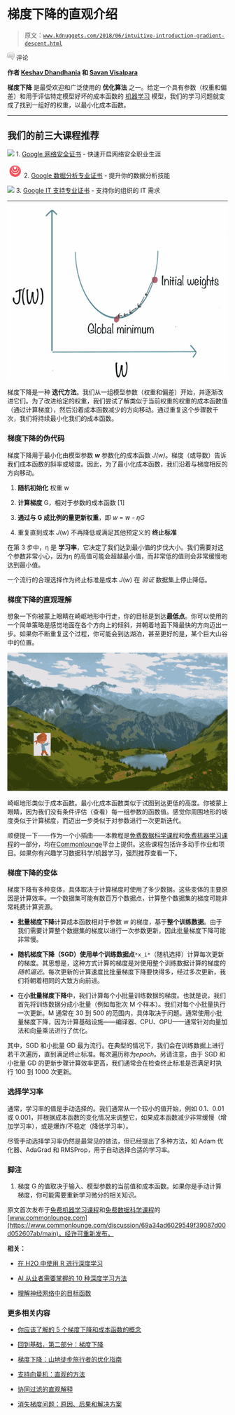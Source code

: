 # 梯度下降的直观介绍

> 原文：[`www.kdnuggets.com/2018/06/intuitive-introduction-gradient-descent.html`](https://www.kdnuggets.com/2018/06/intuitive-introduction-gradient-descent.html)

![c](img/3d9c022da2d331bb56691a9617b91b90.png) 评论

**作者 [Keshav Dhandhania](https://www.linkedin.com/in/keshav-dhandhania-b3246028/) 和 [Savan Visalpara](https://www.linkedin.com/in/savanvisalpara/)**

**梯度下降** 是最受欢迎和广泛使用的 **优化算法** 之一。给定一个具有参数（权重和偏差）和用于评估特定模型好坏的成本函数的 [机器学习](https://www.commonlounge.com/discussion/9325cf512f514e21815ec4c2e2e6e0e3) 模型，我们的学习问题就变成了找到一组好的权重，以最小化成本函数。

* * *

## 我们的前三大课程推荐

![](img/0244c01ba9267c002ef39d4907e0b8fb.png) 1\. [Google 网络安全证书](https://www.kdnuggets.com/google-cybersecurity) - 快速开启网络安全职业生涯

![](img/e225c49c3c91745821c8c0368bf04711.png) 2\. [Google 数据分析专业证书](https://www.kdnuggets.com/google-data-analytics) - 提升你的数据分析技能

![](img/0244c01ba9267c002ef39d4907e0b8fb.png) 3\. [Google IT 支持专业证书](https://www.kdnuggets.com/google-itsupport) - 支持你的组织的 IT 需求

* * *

![](img/dc63f6509182c24acc1f8db752d95b28.png)

梯度下降是一种 **迭代方法**。我们从一组模型参数（权重和偏差）开始，并逐渐改进它们。为了改进给定的权重，我们尝试了解类似于当前权重的权重的成本函数值（通过计算梯度），然后沿着成本函数减少的方向移动。通过重复这个步骤数千次，我们将持续最小化我们的成本函数。

### 梯度下降的伪代码

梯度下降用于最小化由模型参数 ***w*** 参数化的成本函数 *J(w)*。梯度（或导数）告诉我们成本函数的斜率或坡度。因此，为了最小化成本函数，我们沿着与梯度相反的方向移动。

1.  **随机初始化** 权重 *w*

1.  **计算梯度** G，相对于参数的成本函数 [1]

1.  **通过与 G 成比例的量更新权重**，即 *w* = *w - ηG*

1.  重复直到成本 *J*(*w*) 不再降低或满足其他预定义的 **终止标准**

在第 3 步中，η 是 **学习率**，它决定了我们达到最小值的步伐大小。我们需要对这个参数非常小心，因为η 的高值可能会超越最小值，而非常低的值则会非常缓慢地达到最小值。

一个流行的合理选择作为终止标准是成本 *J*(*w*) 在 *验证* 数据集上停止降低。

### 梯度下降的直观理解

想象一下你被蒙上眼睛在崎岖地形中行走，你的目标是到达**最低点**。你可以使用的一个简单策略是感觉地面在各个方向上的倾斜，并朝着地面下降最快的方向迈出一步。如果你不断重复这个过程，你可能会到达湖泊，甚至更好的是，某个巨大山谷中的位置。

![](img/59bb9127f3f9f358f23b88646516e848.png)

崎岖地形类似于成本函数。最小化成本函数类似于试图到达更低的高度。你被蒙上眼睛，因为我们没有条件评估（查看）每一组参数的函数值。感觉你周围地形的坡度类似于计算梯度，而迈出一步类似于对参数进行一次更新迭代。

顺便提一下——作为一个小插曲——本教程是[免费数据科学课程](https://www.commonlounge.com/discussion/367fb21455e04c7c896e9cac25b11b47)和[免费机器学习课程](https://www.commonlounge.com/discussion/33a9cce246d343dd85acce5c3c505009%2Fmain)的一部分，均在[Commonlounge](https://www.commonlounge.com/)平台上提供。这些课程包括许多动手作业和项目。如果你有兴趣学习数据科学/机器学习，强烈推荐查看一下。

### 梯度下降的变体

梯度下降有多种变体，具体取决于计算梯度时使用了多少数据。这些变体的主要原因是计算效率。一个数据集可能有数百万个数据点，计算整个数据集的梯度可能非常耗费计算资源。

+   **批量梯度下降**计算成本函数相对于参数 w 的梯度，基于**整个训练数据**。由于我们需要计算整个数据集的梯度以进行一次参数更新，因此批量梯度下降可能非常慢。

+   **随机梯度下降（SGD）**使用**单个训练数据点**`*x_i*`（随机选择）计算每次更新的梯度。其思想是，这种方式计算的梯度是对使用整个训练数据计算的梯度的*随机逼近*。每次更新的计算速度比批量梯度下降要快得多，经过多次更新，我们将朝着相同的大致方向前进。

+   在**小批量梯度下降**中，我们计算每个小批量训练数据的梯度。也就是说，我们首先将训练数据分成小批量（例如每批次 M 个样本）。我们对每个小批量执行一次更新。M 通常在 30 到 500 的范围内，具体取决于问题。通常使用小批量梯度下降，因为计算基础设施——编译器、CPU、GPU——通常针对向量加法和向量乘法进行了优化。

其中，SGD 和小批量 GD 最为流行。在典型的情况下，我们会在训练数据上进行若干次遍历，直到满足终止标准。每次遍历称为*epoch*。另请注意，由于 SGD 和小批量 GD 的更新步骤计算效率更高，我们通常会在检查终止标准是否满足时执行 100 到 1000 次更新。

### 选择学习率

通常，学习率的值是手动选择的。我们通常从一个较小的值开始，例如 0.1、0.01 或 0.001，并根据成本函数的变化情况来调整它，如果成本函数减少非常缓慢（增加学习率），或是爆炸/不稳定（降低学习率）。

尽管手动选择学习率仍然是最常见的做法，但已经提出了多种方法，如 Adam 优化器、AdaGrad 和 RMSProp，用于自动选择合适的学习率。

### 脚注

1.  梯度 G 的值取决于输入、模型参数的当前值和成本函数。如果你是手动计算梯度，你可能需要重新学习微分的相关知识。

原文首次发布于[免费机器学习课程](https://www.commonlounge.com/discussion/33a9cce246d343dd85acce5c3c505009/main)和[免费数据科学课程](https://www.commonlounge.com/discussion/367fb21455e04c7c896e9cac25b11b47)的[www.commonlounge.com](https://www.commonlounge.com/discussion/69a34ad6029549f39087d00d052607ab/main)。经许可重新发布。

**相关：**

+   [在 H2O 中使用 R 进行深度学习](https://www.kdnuggets.com/2018/01/deep-learning-h2o-using-r.html)

+   [AI 从业者需要掌握的 10 种深度学习方法](https://www.kdnuggets.com/2017/12/10-deep-learning-methods-ai-practitioners-need-apply.html)

+   [理解神经网络中的目标函数](https://www.kdnuggets.com/2017/11/understanding-objective-functions-neural-networks.html)

### 更多相关内容

+   [你应该了解的 5 个梯度下降和成本函数的概念](https://www.kdnuggets.com/2020/05/5-concepts-gradient-descent-cost-function.html)

+   [回到基础，第二部分：梯度下降](https://www.kdnuggets.com/2023/03/back-basics-part-dos-gradient-descent.html)

+   [梯度下降：山地徒步旅行者的优化指南](https://www.kdnuggets.com/gradient-descent-the-mountain-trekker-guide-to-optimization-with-mathematics)

+   [支持向量机：直观的方法](https://www.kdnuggets.com/2022/08/support-vector-machines-intuitive-approach.html)

+   [协同过滤的直观解释](https://www.kdnuggets.com/2022/09/intuitive-explanation-collaborative-filtering.html)

+   [消失梯度问题：原因、后果和解决方案](https://www.kdnuggets.com/2022/02/vanishing-gradient-problem.html)
